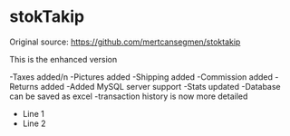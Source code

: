 # stokTakip

Original source: https://github.com/mertcansegmen/stoktakip

This is the enhanced version

-Taxes added/n
-Pictures added
-Shipping added
-Commission added
-Returns added
-Added MySQL server support
-Stats updated
-Database can be saved as excel
-transaction history is now more detailed
<ul>
<li>Line 1</li>
<li>Line 2</li>
</ul>
